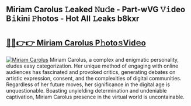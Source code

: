 ## Miriam Carolus 𝙻eaked 𝙽u𝚍e - Part-wVG 𝚅𝚒deo B𝚒kini 𝙿hotos - Hot All 𝙻eaks b8kxr

# <h2><a href="http://ld18x1v.urlbe.top/?page=Miriam+Carolus">🔗🔗👉👉 Miriam Carolus P𝚑oto𝚜Vid𝚎o</a></h2>

[![Miriam Carolus](https://i.imgur.com/eBuTRDB.gif)](http://ld18x1v.urlbe.top/?page=Miriam+Carolus)
Miriam Carolus, a complex and enigmatic personality, eludes easy categorization. Her unique method of engaging with online audiences has fascinated and provoked critics, generating debates on artistic expression, consent, and the complexities of digital communities. Regardless of her future moves, her significance in the digital age is unquestionable. Boasting unyielding determination and undeniable captivation, Miriam Carolus presence in the virtual world is uncontainable.
